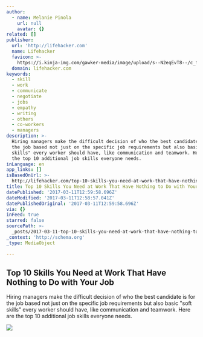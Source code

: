 ```yaml
---
author:
  - name: Melanie Pinola
    url: null
    avatar: {}
related: []
publisher:
  url: 'http://lifehacker.com'
  name: Lifehacker
  favicon: >-
    https://i.kinja-img.com/gawker-media/image/upload/s--N2eqEvT8--/c_fill,fl_progressive,g_center,h_80,q_80,w_80/u0939doeuioaqhspkjyc.png
  domain: lifehacker.com
keywords:
  - skill
  - work
  - communicate
  - negotiate
  - jobs
  - empathy
  - writing
  - others
  - co-workers
  - managers
description: >-
  Hiring managers make the difficult decision of who the best candidate is for
  the job based not just on the specific job requirements but also basic "soft
  skills" every worker should have, like communication and teamwork. Here are
  the top 10 additional job skills everyone needs.
inLanguage: en
app_links: []
isBasedOnUrl: >-
  http://lifehacker.com/top-10-skills-you-need-at-work-that-have-nothing-to-do-1738449552?utm_campaign=socialflow_lifehacker_facebook&utm_source=lifehacker_facebook&utm_medium=socialflow
title: Top 10 Skills You Need at Work That Have Nothing to Do with Your Job
datePublished: '2017-03-11T12:59:58.696Z'
dateModified: '2017-03-11T12:58:57.041Z'
datePublishedOriginal: '2017-03-11T12:59:58.696Z'
via: {}
inFeed: true
starred: false
sourcePath: >-
  _posts/2017-03-11-top-10-skills-you-need-at-work-that-have-nothing-to-do-with.md
_context: 'http://schema.org'
_type: MediaObject

---
```

<article style=""><h1>Top 10 Skills You Need at Work That Have Nothing to Do with Your Job</h1><p>Hiring managers make the difficult decision of who the best candidate is for the job based not just on the specific job requirements but also basic "soft skills" every worker should have, like communication and teamwork. Here are the top 10 additional job skills everyone needs.</p><img src="https://i.kinja-img.com/gawker-media/image/upload/s--lIpUUQQy--/c_fill,fl_progressive,g_center,h_450,q_80,w_800/1488232110572106052.jpg" /></article>